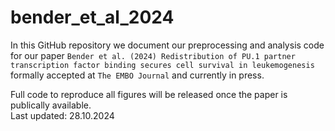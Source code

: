 # bender_et_al_2024

In this GitHub repository we document our preprocessing and analysis code for our paper `Bender et al. (2024) Redistribution of PU.1 partner transcription factor binding secures cell survival in leukemogenesis` formally accepted at `The EMBO Journal` and currently in press. 

Full code to reproduce all figures will be released once the paper is publically available.
<br>
Last updated: 28.10.2024
